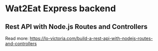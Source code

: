 # Wat2Eat Express backend

## Rest API with Node.js Routes and Controllers

Read more: https://lo-victoria.com/build-a-rest-api-with-nodejs-routes-and-controllers
